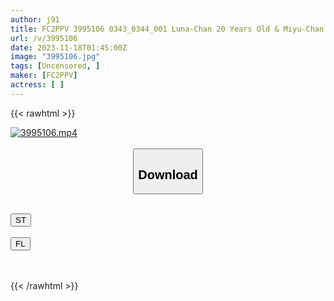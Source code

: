 ```yaml
---
author: j91
title: FC2PPV 3995106 0343_0344_001 Luna-Chan 20 Years Old & Miyu-Chan 18 Years Old Non-Contraceptive Creampie 3P Orgy Bowl That Impregnates Two Lewd Sex Friends With A Height Difference Of 20 CM (Explosion)
url: /v/3995106
date: 2023-11-18T01:45:00Z
image: "3995106.jpg"
tags: [Uncensored, ]
maker: [FC2PPV]
actress: [ ]
---
```



{{< rawhtml >}}

<div class="video" data-videoid="Pb3BjRPX1au0zQy">
    <a href="javascript:;">
        <img src="/v/3995106/3995106.jpg" width="WIDTH" height="HEIGHT" alt="3995106.mp4" loading="lazy">
    </a>
</div>

<script type="text/javascript" src="https://j91.asia/asset/on-demand-st.js"></script>

<br>
  <link rel="stylesheet" href="https://j91.asia/asset/bs5.css">
  
  <center>
  <button class="btn btn-primary" type="button" data-bs-toggle="collapse" data-bs-target=".multi-collapse" aria-expanded="false" aria-controls="multiCollapseExample1 multiCollapseExample2"><h2>Download</h2></button></center>
</p>
<div class="row">
  <div class="col">
    <div class="collapse multi-collapse" id="multiCollapseExample1">
      <div class="card card-body">
	      	      <br>
<div class="buttons">  
<a href="https://streamtape.to/v/Pb3BjRPX1au0zQy" target="_blank"><button class="btn-hover color-3"><i class="fa fa-download"></i> ST</button></a></div>
    </div>
  </div>
</div>
  <div class="col">
    <div class="collapse multi-collapse" id="multiCollapseExample2">
      <div class="card card-body">
	      <br>
<div class="buttons">
    <a href="https://filelions.site/f/u7njbmk8eois" target="_blank"><button class="btn-hover color-9"><i class="fa fa-download"></i> FL</button></a></div>
<br><br>
      </div>
    </div>
  </div>
</div>

{{< /rawhtml >}}